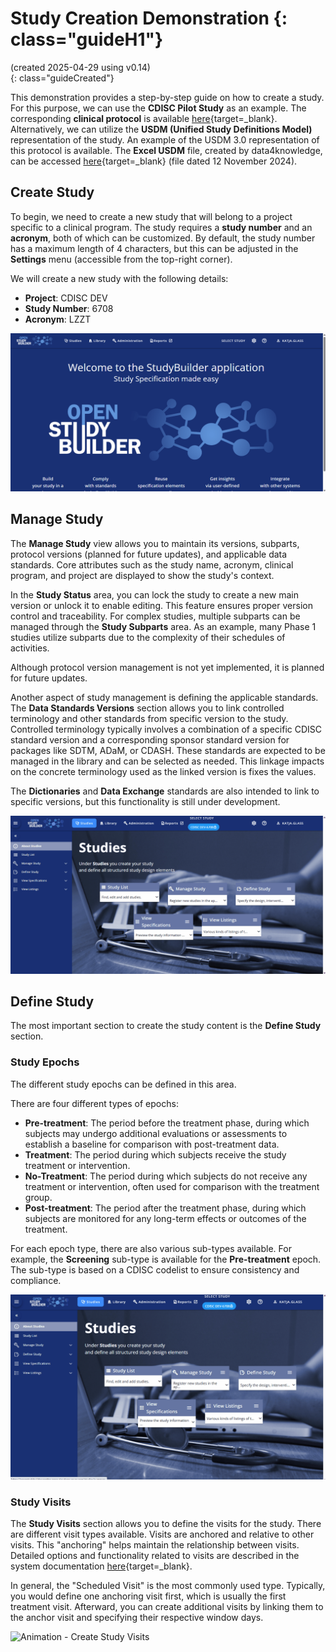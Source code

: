 # Study Creation Demonstration {: class="guideH1"}

(created 2025-04-29 using v0.14)  
{: class="guideCreated"}

This demonstration provides a step-by-step guide on how to create a study. For this purpose, we can use the **CDISC Pilot Study** as an example. The corresponding **clinical protocol** is available [here](https://wiki.ihe.net/images/4/47/Lzzt_protocol_redacted.pdf){target=_blank}.  Alternatively, we can utilize the **USDM (Unified Study Definitions Model)** representation of the study. An example of the USDM 3.0 representation of this protocol is available. The **Excel USDM** file, created by data4knowledge, can be accessed [here](https://github.com/data4knowledge/study_definitions_workbench/tree/main/docs/examples/Excel){target=_blank} (file dated 12 November 2024).  


## Create Study

To begin, we need to create a new study that will belong to a project specific to a clinical program. The study requires a **study number** and an **acronym**, both of which can be customized. By default, the study number has a maximum length of 4 characters, but this can be adjusted in the **Settings** menu (accessible from the top-right corner).

We will create a new study with the following details:

- **Project**: CDISC DEV
- **Study Number**: 6708
- **Acronym**: LZZT

![Animation - Create a New Study](./img/demo/info_demo_sc_10_create_study.gif)

## Manage Study 

The **Manage Study** view allows you to maintain its versions, subparts, protocol versions (planned for future updates), and applicable data standards. Core attributes such as the study name, acronym, clinical program, and project are displayed to show the study's context.

In the **Study Status** area, you can lock the study to create a new main version or unlock it to enable editing. This feature ensures proper version control and traceability. For complex studies, multiple subparts can be managed through the **Study Subparts** area. As an example, many Phase 1 studies utilize subparts due to the complexity of their schedules of activities.

Although protocol version management is not yet implemented, it is planned for future updates. 

Another aspect of study management is defining the applicable standards. The **Data Standards Versions** section allows you to link controlled terminology and other standards from specific version to the study. Controlled terminology typically involves a combination of a specific CDISC standard version and a corresponding sponsor standard version for packages like SDTM, ADaM, or CDASH. These standards are expected to be managed in the library and can be selected as needed. This linkage impacts on the concrete terminology used as the linked version is fixes the values.

The **Dictionaries** and **Data Exchange** standards are also intended to link to specific versions, but this functionality is still under development. 

![Animation - Manage Study](./img/demo/info_demo_sc_20_manage_study.gif)

## Define Study

The most important section to create the study content is the **Define Study** section. 

### Study Epochs

The different study epochs can be defined in this area. 

There are four different types of epochs:

- **Pre-treatment**: The period before the treatment phase, during which subjects may undergo additional evaluations or assessments to establish a baseline for comparison with post-treatment data.
- **Treatment**: The period during which subjects receive the study treatment or intervention.
- **No-Treatment**: The period during which subjects do not receive any treatment or intervention, often used for comparison with the treatment group.
- **Post-treatment**: The period after the treatment phase, during which subjects are monitored for any long-term effects or outcomes of the treatment. 

For each epoch type, there are also various sub-types available. For example, the **Screening** sub-type is available for the **Pre-treatment** epoch. The sub-type is based on a CDISC codelist to ensure consistency and compliance.

![Animation - Create Study Epochs](./img/demo/info_demo_sc_35_epochs.gif)

### Study Visits

The **Study Visits** section allows you to define the visits for the study. There are different visit types available. Visits are anchored and relative to other visits. This "anchoring" helps maintain the relationship between visits. Detailed options and functionality related to visits are described in the system documentation [here](https://openstudybuilder.northeurope.cloudapp.azure.com/doc/guides/userguide/studies/guide_visits.html){target=_blank}.

In general, the "Scheduled Visit" is the most commonly used type. Typically, you would define one anchoring visit first, which is usually the first treatment visit. Afterward, you can create additional visits by linking them to the anchor visit and specifying their respective window days.

![Animation - Create Study Visits](./img/demo/info_demo_sc_37_visits.gif)